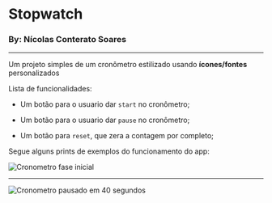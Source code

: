 # Stopwatch

### By: Nícolas Conterato Soares

------

Um projeto simples de um cronômetro estilizado usando **ícones/fontes** personalizados

Lista de funcionalidades:

- Um botão para o usuario dar `start` no cronômetro;

- Um botão para o usuario dar `pause` no cronômetro;

- Um botão para `reset`, que zera a contagem por completo;

  

Segue alguns prints de exemplos do funcionamento do app:

![Cronometro fase inicial](https://user-images.githubusercontent.com/71686515/120044655-9f3dac80-bfe4-11eb-99e2-f461f59a5cd3.png)

------

![Cronometro pausado em 40 segundos](https://user-images.githubusercontent.com/71686515/120044695-b381a980-bfe4-11eb-9603-daa1db0e6e64.png)
